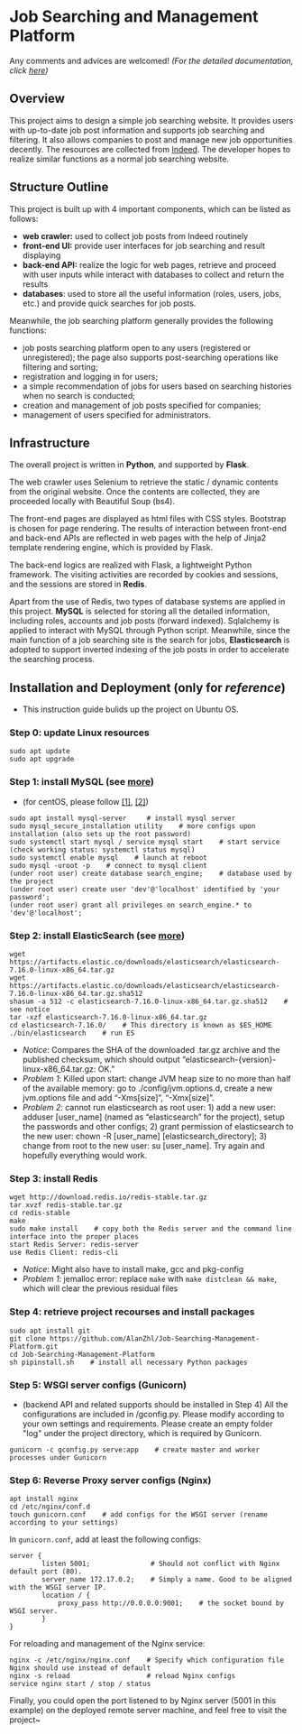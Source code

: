 # Job Searching and Management Platform
Any comments and advices are welcomed!
_(For the detailed documentation, click [here](/doc))_

## Overview
This project aims to design a simple job searching website. It provides users with up-to-date job post information and supports job searching and filtering. It also allows companies to post and manage new job opportunities decently. The resources are collected from [Indeed](https://sg.indeed.com/?r=us). The developer hopes to realize similar functions as a normal job searching website.

## Structure Outline
This project is built up with 4 important components, which can be listed as follows:
* __web crawler:__ used to collect job posts from Indeed routinely
* __front-end UI:__ provide user interfaces for job searching and result displaying
* __back-end API:__ realize the logic for web pages, retrieve and proceed with user inputs while interact with databases to collect and return the results
* __databases__: used to store all the useful information (roles, users, jobs, etc.) and provide quick searches for job posts.

Meanwhile, the job searching platform generally provides the following functions:
* job posts searching platform open to any users (registered or unregistered); the page also supports post-searching operations like filtering and sorting;
* registration and logging in for users;
* a simple recommendation of jobs for users based on searching histories when no search is conducted;
* creation and management of job posts specified for companies;
* management of users specified for administrators.

## Infrastructure
The overall project is written in __Python__, and supported by __Flask__.

The web crawler uses Selenium to retrieve the static / dynamic contents from the original website. Once the contents are collected, they are proceeded locally with Beautiful Soup (bs4).

The front-end pages are displayed as html files with CSS styles. Bootstrap is chosen for page rendering. The results of interaction between front-end and back-end APIs are reflected in web pages with the help of Jinja2 template rendering engine, which is provided by Flask.

The back-end logics are realized with Flask, a lightweight Python framework. The visiting activities are recorded by cookies and sessions, and the sessions are stored in __Redis__.

Apart from the use of Redis, two types of database systems are applied in this project. __MySQL__ is selected for storing all the detailed information, including roles, accounts and job posts (forward indexed). Sqlalchemy is applied to interact with MySQL through Python script. Meanwhile, since the main function of a job searching site is the search for jobs, __Elasticsearch__ is adopted to support inverted indexing of the job posts in order to accelerate the searching process. 

## Installation and Deployment (only for _reference_)
* This instruction guide bulids up the project on Ubuntu OS.
### Step 0: update Linux resources
```
sudo apt update
sudo apt upgrade
```
### Step 1: install MySQL (see [more](https://dev.mysql.com/doc/mysql-apt-repo-quick-guide/en/))
* (for centOS, please follow [[1]](https://www.mysqltutorial.org/install-mysql-centos/), [[2]](https://dev.mysql.com/doc/mysql-installation-excerpt/5.7/en/linux-installation-yum-repo.html))
```
sudo apt install mysql-server     # install mysql server
sudo mysql_secure_installation utility    # more configs upon installation (also sets up the root password)
sudo systemctl start mysql / service mysql start    # start service (check working status: systemctl status mysql)
sudo systemctl enable mysql    # launch at reboot
sudo mysql -uroot -p    # connect to mysql client
(under root user) create database search_engine;    # database used by the project
(under root user) create user 'dev'@'localhost' identified by 'your password';
(under root user) grant all privileges on search_engine.* to 'dev'@'localhost';
```
### Step 2: install ElasticSearch (see [more](https://www.elastic.co/guide/en/elasticsearch/reference/7.16/targz.html))
```
wget https://artifacts.elastic.co/downloads/elasticsearch/elasticsearch-7.16.0-linux-x86_64.tar.gz
wget https://artifacts.elastic.co/downloads/elasticsearch/elasticsearch-7.16.0-linux-x86_64.tar.gz.sha512
shasum -a 512 -c elasticsearch-7.16.0-linux-x86_64.tar.gz.sha512    # see notice
tar -xzf elasticsearch-7.16.0-linux-x86_64.tar.gz
cd elasticsearch-7.16.0/    # This directory is known as $ES_HOME
./bin/elasticsearch    # run ES
```
* _Notice_: Compares the SHA of the downloaded .tar.gz archive and the published checksum, which should output “elasticsearch-{version}-linux-x86_64.tar.gz: OK.”
* _Problem 1_: Killed upon start: change JVM heap size to no more than half of the available memory: go to ./config/jvm.options.d, create a new jvm.options file and add “-Xms[size]”, “-Xmx[size]”.
* _Problem 2_: cannot run elasticsearch as root user: 1) add a new user: adduser [user_name] (named as “elasticsearch” for the project), setup the passwords and other configs; 2) grant permission of elasticsearch to the new user: chown -R [user_name] [elasticsearch_directory]; 3) change from root to the new user: su [user_name]. Try again and hopefully everything would work.
### Step 3: install Redis
```
wget http://download.redis.io/redis-stable.tar.gz
tar xvzf redis-stable.tar.gz
cd redis-stable
make
sudo make install    # copy both the Redis server and the command line interface into the proper places
start Redis Server: redis-server
use Redis Client: redis-cli
```
* _Notice_: Might also have to install make, gcc and pkg-config
* _Problem 1_: jemalloc error: replace `make` with `make distclean && make`, which will clear the previous residual files
### Step 4: retrieve project recourses and install packages
```
sudo apt install git 
git clone https://github.com/AlanZhl/Job-Searching-Management-Platform.git
cd Job-Searching-Management-Platform
sh pipinstall.sh    # install all necessary Python packages
```
### Step 5: WSGI server configs (Gunicorn)
* (backend API and related supports should be installed in Step 4) All the configurations are included in /gconfig.py. Please modify according to your own settings and requirements.
Please create an empty folder "log" under the project directory, which is required by Gunicorn.
```
gunicorn -c gconfig.py serve:app    # create master and worker processes under Gunicorn
```
### Step 6: Reverse Proxy server configs (Nginx)
```
apt install nginx
cd /etc/nginx/conf.d
touch gunicorn.conf    # add configs for the WSGI server (rename according to your settings)
```
In `gunicorn.conf`, add at least the following configs:
```
server {
        listen 5001;               # Should not conflict with Nginx default port (80).
        server_name 172.17.0.2;    # Simply a name. Good to be aligned with the WSGI server IP.
        location / {
            proxy_pass http://0.0.0.0:9001;    # the socket bound by WSGI server.
        }
}
```
For reloading and management of the Nginx service:
```
nginx -c /etc/nginx/nginx.conf    # Specify which configuration file Nginx should use instead of default
nginx -s reload                   # reload Nginx configs
service nginx start / stop / status
```
Finally, you could open the port listened to by Nginx server (5001 in this example) on the deployed remote server machine, and feel free to visit the project~